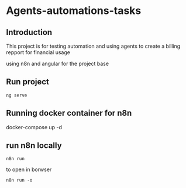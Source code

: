 # Agents-automations-tasks
## Introduction
This project is for testing automation and using agents to create a billing repport for financial usage 

using n8n and angular for the project base

## Run project 
```ng serve```

## Running docker container for n8n
docker-compose up -d

## run n8n locally
```n8n run```

to open in borwser

```n8n run -o```